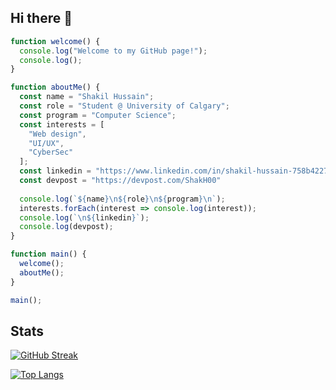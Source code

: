 ## Hi there 👋

```javascript
function welcome() {
  console.log("Welcome to my GitHub page!");
  console.log();
}

function aboutMe() {
  const name = "Shakil Hussain";
  const role = "Student @ University of Calgary";
  const program = "Computer Science";
  const interests = [
    "Web design", 
    "UI/UX", 
    "CyberSec"
  ];
  const linkedin = "https://www.linkedin.com/in/shakil-hussain-758b42276/";
  const devpost = "https://devpost.com/ShakH00"
    
  console.log(`${name}\n${role}\n${program}\n`);
  interests.forEach(interest => console.log(interest));
  console.log(`\n${linkedin}`);
  console.log(devpost);
}

function main() {
  welcome();
  aboutMe();
}

main();
```

## Stats

[![GitHub Streak](http://github-readme-streak-stats.herokuapp.com?user=shakh00&theme=dark&background=000000)](https://git.io/streak-stats)

[![Top Langs](https://github-readme-stats.vercel.app/api/top-langs/?username=shakh00&layout=compact&theme=vision-friendly-dark)](https://github.com/anuraghazra/github-readme-stats)
